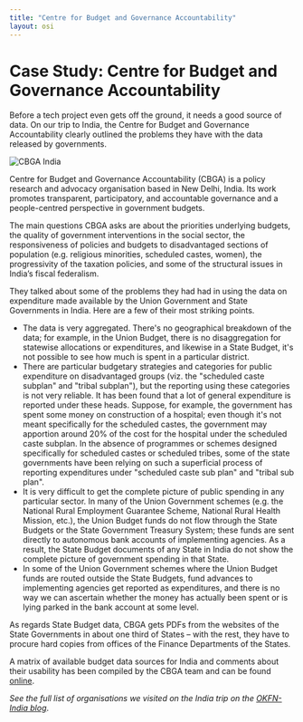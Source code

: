 ```yaml
---
title: "Centre for Budget and Governance Accountability"
layout: osi
---
```


# Case Study: Centre for Budget and Governance Accountability

<div class="well">Before a tech project even gets off the ground, it needs a good source of data. On our trip to India, the Centre for Budget and Governance Accountability clearly outlined the problems they have with the data released by governments.</div>

![CBGA India](http://farm9.staticflickr.com/8446/7794135644_572bf30d0e_z.jpg)

Centre for Budget and Governance Accountability (CBGA) is a policy research and advocacy organisation based in New Delhi, India. Its work promotes transparent, participatory, and accountable governance and a people-centred perspective in government budgets. 

The main questions CBGA asks are about the priorities underlying budgets, the quality of government interventions in the social sector, the responsiveness of policies and budgets to disadvantaged sections of population (e.g. religious minorities, scheduled castes, women), the progressivity of the taxation policies, and some of the structural issues in India’s fiscal federalism.

They talked about some of the problems they had had in using the data on expenditure made available by the Union Government and State Governments in India. Here are a few of their most striking points.

* The data is very aggregated. There's no geographical breakdown of the data; for example, in the Union Budget, there is no disaggregation for statewise allocations or expenditures, and likewise in a State Budget, it's not possible to see how much is spent in a particular district. 
* There are particular budgetary strategies and categories for public expenditure on disadvantaged groups (viz. the "scheduled caste subplan" and "tribal subplan"), but the reporting using these categories is not very reliable. It has been found that a lot of general expenditure is reported under these heads. Suppose, for example, the government has spent some money on construction of a hospital; even though it's not meant specifically for the scheduled castes, the government may apportion around 20% of the cost for the hospital under the scheduled caste subplan. In the absence of programmes or schemes designed specifically for scheduled castes or scheduled tribes, some of the state governments have been relying on such a superficial process of reporting expenditures under "scheduled caste sub plan" and "tribal sub plan". 
* It is very difficult to get the complete picture of public spending in any particular sector. In many of the Union Government schemes (e.g. the National Rural Employment Guarantee Scheme, National Rural Health Mission, etc.), the Union Budget funds do not flow through the State Budgets or the State Government Treasury System; these funds are sent directly to autonomous bank accounts of implementing agencies. As a result, the State Budget documents of any State in India do not show the complete picture of government spending in that State. 
* In some of the Union Government schemes where the Union Budget funds are routed outside the State Budgets, fund advances to implementing agencies get reported as expenditures, and there is no way we can ascertain whether the money has actually been spent or is lying parked in the bank account at some level.

As regards State Budget data, CBGA gets PDFs from the websites of the State Governments in about one third of States – with the rest, they have to procure hard copies from offices of the Finance Departments of the States.

A matrix of available budget data sources for India and comments about their usability has been compiled by the CBGA team and can be found [online](http://www.cbgaindia.org/sources_for_budget_data.htm).

<em>See the full list of organisations we visited on the India trip on the <a href="http://in.okfn.org/2012/09/18/okfn-india-trip-the-roundup/">OKFN-India blog</a></em>. 

